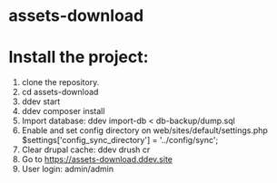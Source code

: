 # assets-download
# Install the project:
1. clone the repository.
2. cd assets-download
3. ddev start
4. ddev composer install
5. Import database:
    ddev import-db < db-backup/dump.sql
6. Enable and set config directory on web/sites/default/settings.php
    $settings['config_sync_directory'] = '../config/sync';
8. Clear drupal cache:
    ddev drush cr
9. Go to https://assets-download.ddev.site
10. User login: admin/admin
